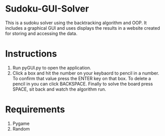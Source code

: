 # Sudoku-GUI-Solver
This is a sudoku solver using the backtracking algorithm and OOP. It includes a graphical GUI and uses displays the results in a website created for storing and accessing the data.

# Instructions
1. Run pyGUI.py to open the application.
2. Click a box and hit the number on your keybaord to pencil in a number. To confirm that value press the ENTER key on that box. To delete a pencil in you can click BACKSPACE. Finally to solve the board press SPACE, sit back and watch the algorithm run.

# Requirements
1. Pygame
2. Random
